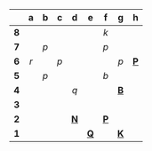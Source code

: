 |     |  a  |  b  |  c  |  d  |  e  |  f  |  g  |  h  |
|:---:|:---:|:---:|:---:|:---:|:---:|:---:|:---:|:---:|
|  **8**  |     |     |     |     |     |  _k_  |     |     |
|  **7**  |     |  _p_  |     |     |     |  _p_  |     |     |
|  **6**  |  _r_  |     |  _p_  |     |     |     |  _p_  |  [**P**](https://github.com/grim-kalman)  |
|  **5**  |     |  _p_  |     |     |     |  _b_  |     |     |
|  **4**  |     |     |     |  _q_  |     |     |  [**B**](https://github.com/grim-kalman)  |     |
|  **3**  |     |     |     |     |     |     |     |     |
|  **2**  |     |     |     |  [**N**](https://github.com/grim-kalman)  |     |  [**P**](https://github.com/grim-kalman)  |     |     |
|  **1**  |     |     |     |     |  [**Q**](https://github.com/grim-kalman)  |     |  [**K**](https://github.com/grim-kalman)  |     |
